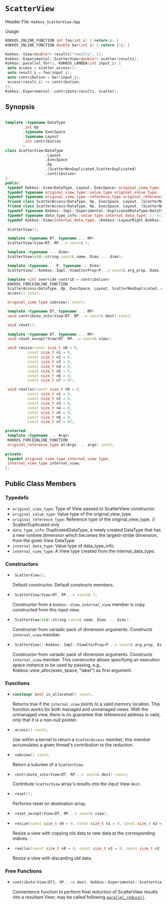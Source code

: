 # `ScatterView`

Header File: `Kokkos_ScatterView.hpp`

Usage: 
```c++
KOKKOS_INLINE_FUNCTION int foo(int i) { return i; }
KOKKOS_INLINE_FUNCTION double bar(int i) { return i*i; }

Kokkos::View<double*> results("results", 1);
Kokkos::Experimental::ScatterView<double*> scatter(results);
Kokkos::parallel_for(1, KOKKOS_LAMBDA(int input_i) {
 auto access = scatter.access();
 auto result_i = foo(input_i);
 auto contribution = bar(input_i);
 access(result_i) += contribution;
});
Kokkos::Experimental::contribute(results, scatter);
```


## Synopsis 
```c++

template <typename DataType
        ,int Op
        ,typename ExecSpace
        ,typename Layout
        ,int contribution
        >
class ScatterView<DataType
                  ,Layout
                  ,ExecSpace
                  ,Op
                  ,{ScatterNonDuplicated,ScatterDuplicated}
                  ,contribution>
{
public:
 typedef Kokkos::View<DataType, Layout, ExecSpace> original_view_type;
 typedef typename original_view_type::value_type original_value_type;
 typedef typename original_view_type::reference_type original_reference_type;
 friend class ScatterAccess<DataType, Op, ExecSpace, Layout, {ScatterNonDuplicated,ScatterDuplicated}, contribution, ScatterNonAtomic>;
 friend class ScatterAccess<DataType, Op, ExecSpace, Layout, {ScatterNonDuplicated,ScatterDuplicated}, contribution, ScatterAtomic>;
 typedef typename Kokkos::Impl::Experimental::DuplicatedDataType<DataType, {Kokkos::LayoutRight,Kokkos::LayoutLeft}> data_type_info; // ScatterDuplicated only
 typedef typename data_type_info::value_type internal_data_type; // ScatterDuplicated only
 typedef Kokkos::View<internal_data_type, {Kokkos::LayoutRight,Kokkos::LayoutLeft}, ExecSpace> internal_view_type; // ScatterDuplicated only
 
 ScatterView();

 template <typename RT, typename ... RP>
 ScatterView(View<RT, RP...> const& );

 template <typename ... Dims>
 ScatterView(std::string const& name, Dims ... dims);

 template <typename... P, typename... Dims>
 ScatterView(::Kokkos::Impl::ViewCtorProp<P...> const& arg_prop, Dims... dims);

 template <int override_contrib = contribution>
 KOKKOS_FORCEINLINE_FUNCTION
 ScatterAccess<DataType, Op, ExecSpace, Layout, ScatterNonDuplicated, contribution, override_contrib>
 access() const;

 original_view_type subview() const;

 template <typename DT, typename ... RP>
 void contribute_into(View<DT, RP...> const& dest) const;

 void reset();
 
 template <typename DT, typename ... RP>
 void reset_except(View<DT, RP...> const& view);

 void resize(const size_t n0 = 0,
          const size_t n1 = 0,
          const size_t n2 = 0,
          const size_t n3 = 0,
          const size_t n4 = 0,
          const size_t n5 = 0,
          const size_t n6 = 0,
          const size_t n7 = 0);

 void realloc(const size_t n0 = 0,
          const size_t n1 = 0,
          const size_t n2 = 0,
          const size_t n3 = 0,
          const size_t n4 = 0,
          const size_t n5 = 0,
          const size_t n6 = 0,
          const size_t n7 = 0);

protected:
 template <typename ... Args>
 KOKKOS_FORCEINLINE_FUNCTION
 original_reference_type at(Args ... args) const;
 
private:
 typedef original_view_type internal_view_type;
 internal_view_type internal_view;
};
```

## Public Class Members

### Typedefs
* `original_view_type`: Type of View passed to ScatterView constructor.
* `original_value_type`: Value type of the original_view_type.
* `original_reference_type`: Reference type of the original_view_type.
// ScatterDuplicated only
* `data_type_info`: DuplicatedDataType, a newly created DataType that has a new runtime dimension which becomes the largest-stride dimension, from the given View DataType.
* `internal_data_type`: Value type of data_type_info.
* `internal_view_type`: A View type created from the internal_data_type.

### Constructors

 * ```c++
    ScatterView();
   ```
   Default constructor. Default constructs members.

 * ```c++
    ScatterView(View<RT, RP...> const& );
   ```
   Constructor from a `Kokkos::View`. `internal_view` member is copy constructed from this input view.

 * ```c++
    ScatterView(std::string const& name, Dims ... dims);
   ```
   Constructor from variadic pack of dimension arguments. Constructs `internal_view` member.

 * ```c++
    ScatterView(::Kokkos::Impl::ViewCtorProp<P...> const& arg_prop, Dims... dims);
   ```
   Constructor from variadic pack of dimension arguments. Constructs `internal_view` member.
   This constructor allows specifying an execution space instance to be used by passing, e.g., 
   Kokkos::view_alloc(exec_space, "label") as first argument.

### Functions
  * ```c++
    constexpr bool is_allocated() const;
    ```
    Returns true if the `internal_view` points to a valid memory location.  This function works for both managed and unmanaged views. With the unmanaged view, there is no guarantee that referenced address is valid, only that it is a non-null pointer.

 * ```c++
    access() const;
   ```
   Use within a kernel to return a `ScatterAccess` member; this member accumulates a given thread's contribution to the reduction.

 * ```c++
    subview() const;
   ```
   Return a subview of a `ScatterView`.

 * ```c++
    contribute_into(View<DT, RP...> const& dest) const;
   ```
   Contribute `ScatterView` array's results into the input View `dest`.

 * ```c++
    reset();
   ```
   Performs reset on destination array.

 * ```c++
    reset_except(View<DT, RP...> const& view);
   ```

 * ```c++
    resize(const size_t n0 = 0, const size_t n1 = 0, const size_t n2 = 0, const size_t n3 = 0, const size_t n4 = 0, const size_t n5 = 0, const size_t n6 = 0, const size_t n7 = 0);
   ```
   Resize a view with copying old data to new data at the corresponding indices.

 * ```c++
    realloc(const size_t n0 = 0, const size_t n1 = 0, const size_t n2 = 0, const size_t n3 = 0, const size_t n4 = 0, const size_t n5 = 0, const size_t n6 = 0, const size_t n7 = 0);
   ```
   Resize a view with discarding old data.

### Free Functions
 * ```c++
   contribute(View<DT1, VP...>& dest, Kokkos::Experimental::ScatterView<DT2, LY, ES, OP, CT, DP> const& src)
   ```
   Convenience function to perform final reduction of ScatterView results into a resultant View; may be called following [`parallel_reduce()`](../core/parallel_reduce).
